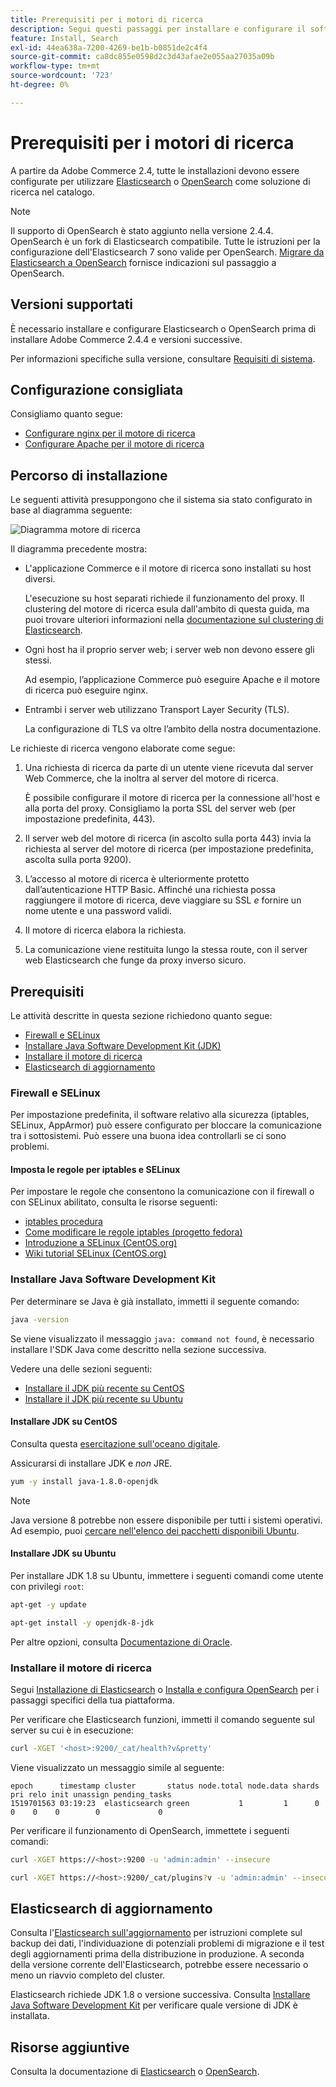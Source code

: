 ```yaml
---
title: Prerequisiti per i motori di ricerca
description: Segui questi passaggi per installare e configurare il software dei motori di ricerca supportato per le installazioni locali di Adobe Commerce.
feature: Install, Search
exl-id: 44ea638a-7200-4269-be1b-b0851de2c4f4
source-git-commit: ca8dc855e0598d2c3d43afae2e055aa27035a09b
workflow-type: tm+mt
source-wordcount: '723'
ht-degree: 0%

---
```


# Prerequisiti per i motori di ricerca

A partire da Adobe Commerce 2.4, tutte le installazioni devono essere configurate per utilizzare [Elasticsearch](https://www.elastic.co) o [OpenSearch](https://opensearch.org/) come soluzione di ricerca nel catalogo.

>[!NOTE]
>
>Il supporto di OpenSearch è stato aggiunto nella versione 2.4.4. OpenSearch è un fork di Elasticsearch compatibile. Tutte le istruzioni per la configurazione dell&#39;Elasticsearch 7 sono valide per OpenSearch. [Migrare da Elasticsearch a OpenSearch](../../../upgrade/prepare/opensearch-migration.md) fornisce indicazioni sul passaggio a OpenSearch.

## Versioni supportati

È necessario installare e configurare Elasticsearch o OpenSearch prima di installare Adobe Commerce 2.4.4 e versioni successive.

Per informazioni specifiche sulla versione, consultare [Requisiti di sistema](../../system-requirements.md).

## Configurazione consigliata

Consigliamo quanto segue:

* [Configurare nginx per il motore di ricerca](configure-nginx.md)
* [Configurare Apache per il motore di ricerca](configure-apache.md)

## Percorso di installazione

Le seguenti attività presuppongono che il sistema sia stato configurato in base al diagramma seguente:

![Diagramma motore di ricerca](../../../assets/installation/search-engine-config.svg)

Il diagramma precedente mostra:

* L&#39;applicazione Commerce e il motore di ricerca sono installati su host diversi.

  L&#39;esecuzione su host separati richiede il funzionamento del proxy. Il clustering del motore di ricerca esula dall&#39;ambito di questa guida, ma puoi trovare ulteriori informazioni nella [documentazione sul clustering di Elasticsearch](https://www.elastic.co/guide/en/elasticsearch/guide/current/distributed-cluster.html).

* Ogni host ha il proprio server web; i server web non devono essere gli stessi.

  Ad esempio, l’applicazione Commerce può eseguire Apache e il motore di ricerca può eseguire nginx.

* Entrambi i server web utilizzano Transport Layer Security (TLS).

  La configurazione di TLS va oltre l’ambito della nostra documentazione.

Le richieste di ricerca vengono elaborate come segue:

1. Una richiesta di ricerca da parte di un utente viene ricevuta dal server Web Commerce, che la inoltra al server del motore di ricerca.

   È possibile configurare il motore di ricerca per la connessione all&#39;host e alla porta del proxy. Consigliamo la porta SSL del server web (per impostazione predefinita, 443).

1. Il server web del motore di ricerca (in ascolto sulla porta 443) invia la richiesta al server del motore di ricerca (per impostazione predefinita, ascolta sulla porta 9200).

1. L’accesso al motore di ricerca è ulteriormente protetto dall’autenticazione HTTP Basic. Affinché una richiesta possa raggiungere il motore di ricerca, deve viaggiare su SSL *e* fornire un nome utente e una password validi.

1. Il motore di ricerca elabora la richiesta.

1. La comunicazione viene restituita lungo la stessa route, con il server web Elasticsearch che funge da proxy inverso sicuro.

## Prerequisiti

Le attività descritte in questa sezione richiedono quanto segue:

* [Firewall e SELinux](#firewall-and-selinux)
* [Installare Java Software Development Kit (JDK)](#install-the-java-software-development-kit)
* [Installare il motore di ricerca](#install-the-search-engine)
* [Elasticsearch di aggiornamento](#upgrading-elasticsearch)

### Firewall e SELinux

Per impostazione predefinita, il software relativo alla sicurezza (iptables, SELinux, AppArmor) può essere configurato per bloccare la comunicazione tra i sottosistemi. Può essere una buona idea controllarli se ci sono problemi.

#### Imposta le regole per iptables e SELinux

Per impostare le regole che consentono la comunicazione con il firewall o con SELinux abilitato, consulta le risorse seguenti:

* [iptables procedura](https://help.ubuntu.com/community/IptablesHowTo)
* [Come modificare le regole iptables (progetto fedora)](https://fedoraproject.org/wiki/How_to_edit_iptables_rules)
* [Introduzione a SELinux (CentOS.org)](https://www.centos.org)
* [Wiki tutorial SELinux (CentOS.org)](https://wiki.centos.org/HowTos/SELinux)

### Installare Java Software Development Kit

Per determinare se Java è già installato, immetti il seguente comando:

```bash
java -version
```

Se viene visualizzato il messaggio `java: command not found`, è necessario installare l&#39;SDK Java come descritto nella sezione successiva.

Vedere una delle sezioni seguenti:

* [Installare il JDK più recente su CentOS](#install-the-jdk-on-centos)
* [Installare il JDK più recente su Ubuntu](#install-the-jdk-on-ubuntu)

#### Installare JDK su CentOS

Consulta questa [esercitazione sull&#39;oceano digitale](https://www.digitalocean.com/community/tutorials/how-to-install-java-on-centos-and-fedora#install-oracle-java-8).

Assicurarsi di installare JDK e *non* JRE.

```bash
yum -y install java-1.8.0-openjdk
```

>[!NOTE]
>
>Java versione 8 potrebbe non essere disponibile per tutti i sistemi operativi. Ad esempio, puoi [cercare nell&#39;elenco dei pacchetti disponibili Ubuntu](https://packages.ubuntu.com/).

#### Installare JDK su Ubuntu

Per installare JDK 1.8 su Ubuntu, immettere i seguenti comandi come utente con privilegi `root`:

```bash
apt-get -y update
```

```bash
apt-get install -y openjdk-8-jdk
```

Per altre opzioni, consulta [Documentazione di Oracle](https://docs.oracle.com/javase/8/docs/technotes/guides/install/install_overview.html).

### Installare il motore di ricerca

Segui [Installazione di Elasticsearch](https://www.elastic.co/guide/en/elasticsearch/reference/current/install-elasticsearch.html) o [Installa e configura OpenSearch](https://opensearch.org/docs/latest/opensearch/install/index/) per i passaggi specifici della tua piattaforma.

Per verificare che Elasticsearch funzioni, immetti il comando seguente sul server su cui è in esecuzione:

```bash
curl -XGET '<host>:9200/_cat/health?v&pretty'
```

Viene visualizzato un messaggio simile al seguente:

```
epoch      timestamp cluster       status node.total node.data shards pri relo init unassign pending_tasks
1519701563 03:19:23  elasticsearch green           1         1      0   0    0    0        0             0
```

Per verificare il funzionamento di OpenSearch, immettete i seguenti comandi:

```bash
curl -XGET https://<host>:9200 -u 'admin:admin' --insecure
```

```bash
curl -XGET https://<host>:9200/_cat/plugins?v -u 'admin:admin' --insecure
```

## Elasticsearch di aggiornamento

Consulta l&#39;[Elasticsearch sull&#39;aggiornamento](https://www.elastic.co/guide/en/elasticsearch/reference/current/setup-upgrade.html) per istruzioni complete sul backup dei dati, l&#39;individuazione di potenziali problemi di migrazione e il test degli aggiornamenti prima della distribuzione in produzione. A seconda della versione corrente dell&#39;Elasticsearch, potrebbe essere necessario o meno un riavvio completo del cluster.

Elasticsearch richiede JDK 1.8 o versione successiva. Consulta [Installare Java Software Development Kit](#install-the-java-software-development-kit) per verificare quale versione di JDK è installata.

## Risorse aggiuntive

Consulta la documentazione di [Elasticsearch](https://www.elastic.co/guide/en/elasticsearch/reference/current/index.html) o [OpenSearch](https://opensearch.org/docs/latest/).
